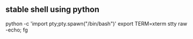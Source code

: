 ## stable shell using python
python -c 'import pty;pty.spawn("/bin/bash")'
export TERM=xterm
stty raw -echo; fg
